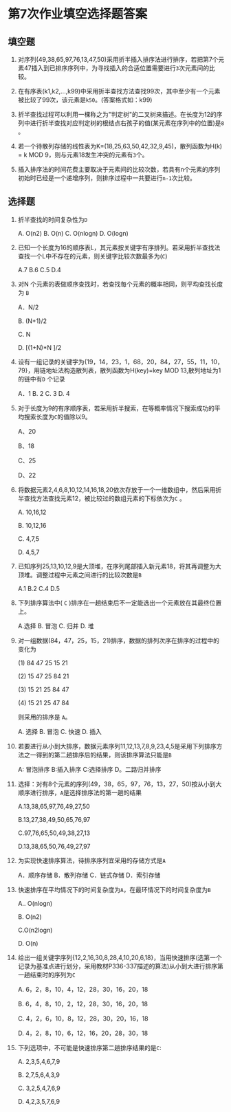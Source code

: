 # 第7次作业填空选择题答案

## 填空题

1. 对序列(49,38,65,97,76,13,47,50)采用折半插入排序法进行排序，若把第7个元素47插入到已排序序列中，为寻找插入的合适位置需要进行`3`次元素间的比较。

2. 在有序表(k1,k2,...,k99)中采用折半查找方法查找99次，其中至少有一个元素被比较了99次，该元素是`k50`。(答案格式如：k99)

3. 折半查找过程可以利用一棵称之为"判定树"的二叉树来描述。在长度为12的序列中进行折半查找对应判定树的根结点右孩子的值(某元素在序列中的位置)是`8` 。

4. 若一个待散列存储的线性表为K=(18,25,63,50,42,32,9,45)，散列函数为H(k) = k MOD 9，则与元素18发生冲突的元素有`3`个。

5. 插入排序法的时间花费主要取决于元素间的比较次数，若具有n个元素的序列初始时已经是一个递增序列，则排序过程中一共要进行`n-1`次比较。

## 选择题

1. 折半查找的时间复杂性为`D`

    A. O(n2) B. O(n) C. O(nlogn) D. O(logn)

2. 已知一个长度为16的顺序表L，其元素按关键字有序排列。若采用折半查找法查找一个L中不存在的元素，则关键字比较次数最多为(`C`)

    A.7    B.6     C.5      D.4

3. 对N 个元素的表做顺序查找时，若查找每个元素的概率相同，则平均查找长度为 `B`

    A．N/2

    B. (N+1)/2

    C. N

    D. [(1+N)*N ]/2

4. 设有一组记录的关键字为{19，14，23，1，68，20，84，27，55，11，10，79}，用链地址法构造散列表，散列函数为H(key)=key MOD 13,散列地址为1的链中有`D` 个记录

    A．1           B. 2         C. 3         D. 4

5. 对于长度为9的有序顺序表，若采用折半搜索，在等概率情况下搜索成功的平均搜索长度为`C`的值除以9。

    A、20

    B、18

    C、25

    D、22

6. 将数据元素2,4,6,8,10,12,14,16,18,20依次存放于一个一维数组中，然后采用折半查找方法查找元素12，被比较过的数组元素的下标依次为`C` 。

    A. 10,16,12

    B. 10,12,16

    C. 4,7,5

    D. 4,5,7

7. 已知序列25,13,10,12,9是大顶堆，在序列尾部插入新元素18，将其再调整为大顶堆。调整过程中元素之间进行的比较次数是`B`

    A.1     B.2  C.4   D.5

8. 下列排序算法中( `C` )排序在一趟结束后不一定能选出一个元素放在其最终位置上。

    A.选择 B. 冒泡 C. 归并 D. 堆

9. 对一组数据(84，47，25，15，21)排序，数据的排列次序在排序的过程中的变化为

    (1) 84 47 25 15 21

    (2) 15 47 25 84 21

    (3) 15 21 25 84 47

    (4) 15 21 25 47 84

    则采用的排序是 `A`。

    A. 选择 B. 冒泡 C. 快速 D. 插入

10. 若要进行从小到大排序，数据元素序列11,12,13,7,8,9,23,4,5是采用下列排序方法之一得到的第二趟排序后的结果，则该排序算法只能是`B`

    A: 冒泡排序 B:插入排序  C:选择排序  D。二路归并排序

11. 选择：对有8个元素的序列(49，38，65，97，76，13，27，50)按从小到大顺序进行排序，`A`是选择排序法的第一趟的结果

    A.13,38,65,97,76,49,27,50

    B.13,27,38,49,50,65,76,97

    C.97,76,65,50,49,38,27,13

    D.13,38,65,50,76,49,27,97

12. 为实现快速排序算法，待排序序列宜采用的存储方式是`A`

    A．顺序存储 B．散列存储 C．链式存储 D．索引存储

13. 快速排序在平均情况下的时间复杂度为`A`，在最环情况下的时间复杂度为`B`

    A.. O(nlogn)

    B. O(n2)

    C.O(n2logn)

    D. O(n)

14. 给出一组关键字序列{12,2,16,30,8,28,4,10,20,6,18}，当用快速排序(选第一个记录为基准点进行划分，采用教材P336-337描述的算法)从小到大进行排序第一趟结束时的序列为`C`

    A. 6，2，8，10，4，12，28，30，16，20，18

    B. 6，4，8，10，2，12，28，30，16，20，18

    C. 4，2，6，10，8，12，28，30，20，16，18

    D. 4，2，8，10，6，12，16，20，28，30，18

15. 下列选项中，不可能是快速排序第二趟排序结果的是`C`:

    A. 2,3,5,4,6,7,9

    B. 2,7,5,6,4,3,9

    C. 3,2,5,4,7,6,9

    D. 4,2,3,5,7,6,9